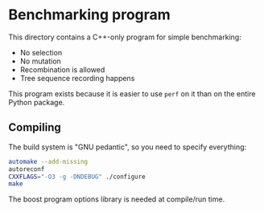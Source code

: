 # Benchmarking program

This directory contains a C++-only program for simple benchmarking:

* No selection
* No mutation
* Recombination is allowed
* Tree sequence recording happens

This program exists because it is easier to use `perf` on it than on the entire Python package.

## Compiling

The build system is "GNU pedantic", so you need to specify everything:

```sh
automake --add-missing
autoreconf
CXXFLAGS="-O3 -g -DNDEBUG" ./configure
make
```

The boost program options library is needed at compile/run time.

